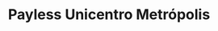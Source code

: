 ---
title: "Payless Unicentro Metrópolis"
url: /mejicanos/payless-unicentro-metropolis/
shop: zapatos
---